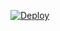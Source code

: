 [![Deploy](https://www.herokucdn.com/deploy/button.svg)](https://heroku.com/deploy?template=https://github.com/adityanarwal/broken-project-2)







